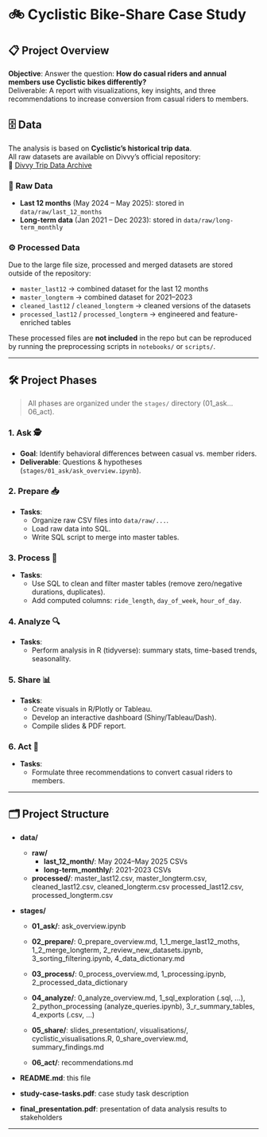 # 🚲 Cyclistic Bike-Share Case Study

## 📋 Project Overview
**Objective**: Answer the question: **How do casual riders and annual members use Cyclistic bikes differently?**  
Deliverable: A report with visualizations, key insights, and three recommendations to increase conversion from casual riders to members.

## 🗄️ Data

The analysis is based on **Cyclistic’s historical trip data**.  
All raw datasets are available on Divvy’s official repository:  
🔗 [Divvy Trip Data Archive](https://divvy-tripdata.s3.amazonaws.com/index.html)

### 📂 Raw Data
- **Last 12 months** (May 2024 – May 2025): stored in `data/raw/last_12_months`
- **Long-term data** (Jan 2021 – Dec 2023): stored in `data/raw/long-term_monthly`

### ⚙️ Processed Data
Due to the large file size, processed and merged datasets are stored outside of the repository:

- `master_last12` → combined dataset for the last 12 months  
- `master_longterm` → combined dataset for 2021–2023  
- `cleaned_last12` / `cleaned_longterm` → cleaned versions of the datasets  
- `processed_last12` / `processed_longterm` → engineered and feature-enriched tables  

These processed files are **not included** in the repo but can be reproduced by running the preprocessing scripts in `notebooks/` or `scripts/`.

---

## 🛠️ Project Phases
> All phases are organized under the `stages/` directory (01_ask…06_act).

### 1. Ask 🕵️
- **Goal**: Identify behavioral differences between casual vs. member riders.
- **Deliverable**: Questions & hypotheses (`stages/01_ask/ask_overview.ipynb`).

### 2. Prepare 📥
- **Tasks**:
  - Organize raw CSV files into `data/raw/...`.
  - Load raw data into SQL.
  - Write SQL script to merge into master tables.

### 3. Process 🧹
- **Tasks**:
  - Use SQL to clean and filter master tables (remove zero/negative durations, duplicates).
  - Add computed columns: `ride_length`, `day_of_week`, `hour_of_day`.

### 4. Analyze 🔍
- **Tasks**:
  - Perform analysis in R (tidyverse): summary stats, time-based trends, seasonality.

### 5. Share 📊
- **Tasks**:
  - Create visuals in R/Plotly or Tableau.
  - Develop an interactive dashboard (Shiny/Tableau/Dash).
  - Compile slides & PDF report.

### 6. Act 🏁
- **Tasks**:
  - Formulate three recommendations to convert casual riders to members.

---

## 🗂️ Project Structure

- **data/**
  - **raw/**
    - **last_12_month/**: May 2024–May 2025 CSVs
    - **long-term_monthly/**: 2021-2023 CSVs
  - **processed/**: master_last12.csv, master_longterm.csv, 
                    cleaned_last12.csv, cleaned_longterm.csv
                    processed_last12.csv, processed_longterm.csv
                    
- **stages/**
  - **01_ask/**: ask_overview.ipynb

  - **02_prepare/**: 0_prepare_overview.md, 1_1_merge_last12_moths, 1_2_merge_longterm, 
                     2_review_new_datasets.ipynb, 3_sorting_filtering.ipynb, 4_data_dictionary.md

  - **03_process/**: 0_process_overview.md, 1_processing.ipynb, 2_processed_data_dictionary

  - **04_analyze/**: 0_analyze_overview.md, 1_sql_exploration (.sql, ...), 2_python_processing 
                     (analyze_queries.ipynb), 3_r_summary_tables, 4_exports (.csv, ...)

  - **05_share/**: slides_presentation/, visualisations/, cyclistic_visualisations.R, 
                   0_share_overview.md, summary_findings.md
  - **06_act/**: recommendations.md

- **README.md**: this file
- **study-case-tasks.pdf**: case study task description
- **final_presentation.pdf**: presentation of data analysis results to stakeholders

---